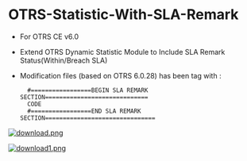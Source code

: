 # OTRS-Statistic-With-SLA-Remark  
- For OTRS CE v6.0  
- Extend OTRS Dynamic Statistic Module to Include SLA Remark Status(Within/Breach SLA)   
- Modification files (based on OTRS 6.0.28) has been tag with :  
  

		#=================BEGIN SLA REMARK SECTION=============================
		CODE
		#=================END SLA REMARK SECTION===============================


[![download.png](https://i.postimg.cc/tJ23pvJN/download.png)](https://postimg.cc/2LLbxw41)  
  
[![download1.png](https://i.postimg.cc/tC4d2bvS/download1.png)](https://postimg.cc/rz7twBkx)  
